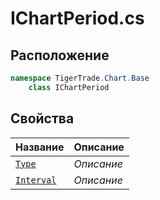 
# IChartPeriod.cs
## Расположение
```csharp
namespace TigerTrade.Chart.Base  
    class IChartPeriod
```

## Свойства
| Название | Описание |
| --- | --- |
| [`Type`](./Свойства/Type.md) | *Описание* |
| [`Interval`](./Свойства/Interval.md) | *Описание* |

